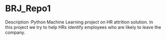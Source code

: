 # BRJ_Repo1
Description :Python Machine Learning project on HR attrition solution. In this project we try to help HRs identify employees who are likely to leave the company.
